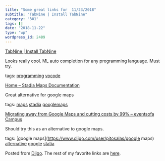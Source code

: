 ```yaml
---
title: "Some great links for  11/23/2018"
subtitle: "TabNine | Install TabNine"
category: "301"
tags: []
date: "2018-11-22"
type: "wp"
wordpress_id: 2489
---
```

[TabNine | Install TabNine](https://tabnine.com/install) 

Looks really cool. ML auto completion for any programming language. Must try. 

 tags: [programming](https://www.diigo.com/user/pitosalas/programming) [vocode](https://www.diigo.com/user/pitosalas/vocode)

 [Home – Stadia Maps Documentation](https://docs.stadiamaps.com) 

Great alternative for google maps

 tags: [maps](https://www.diigo.com/user/pitosalas/maps) [stadia](https://www.diigo.com/user/pitosalas/stadia) [googlemaps](https://www.diigo.com/user/pitosalas/googlemaps)

 [Migrating away from Google Maps and cutting costs by 99% – eventsofa Campus](https://www.eventsofa.de/campus/migrating-away-from-google-maps-and-cutting-costs-by-99/) 

Should try this as an alternative to google maps. 

 tags: [google maps](https://www.diigo.com/user/pitosalas/google maps) [alternative](https://www.diigo.com/user/pitosalas/alternative) [google](https://www.diigo.com/user/pitosalas/google) [statia](https://www.diigo.com/user/pitosalas/statia)

Posted from [Diigo](https://www.diigo.com). The rest of my favorite links are [here](https://www.diigo.com/user/pitosalas).